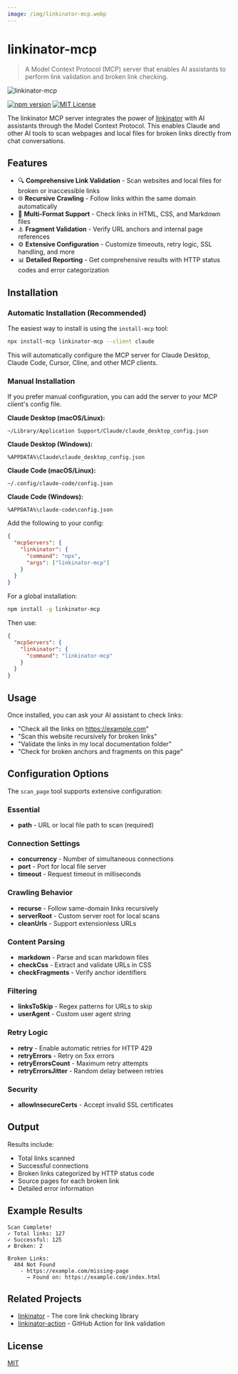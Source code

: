 ```yaml
---
image: /img/linkinator-mcp.webp
---
```


# linkinator-mcp

> A Model Context Protocol (MCP) server that enables AI assistants to perform link validation and broken link checking.

![linkinator-mcp](/img/linkinator-mcp.webp)

[![npm version](https://img.shields.io/npm/v/linkinator-mcp)](https://www.npmjs.com/package/linkinator-mcp)
[![MIT License](https://img.shields.io/badge/license-MIT-blue.svg)](https://github.com/JustinBeckwith/linkinator-mcp/blob/main/LICENSE)

The linkinator MCP server integrates the power of [linkinator](https://github.com/JustinBeckwith/linkinator) with AI assistants through the Model Context Protocol. This enables Claude and other AI tools to scan webpages and local files for broken links directly from chat conversations.

## Features

- 🔍 **Comprehensive Link Validation** - Scan websites and local files for broken or inaccessible links
- 🌐 **Recursive Crawling** - Follow links within the same domain automatically
- 📝 **Multi-Format Support** - Check links in HTML, CSS, and Markdown files
- ⚓ **Fragment Validation** - Verify URL anchors and internal page references
- ⚙️ **Extensive Configuration** - Customize timeouts, retry logic, SSL handling, and more
- 📊 **Detailed Reporting** - Get comprehensive results with HTTP status codes and error categorization

## Installation

### Automatic Installation (Recommended)

The easiest way to install is using the `install-mcp` tool:

```sh
npx install-mcp linkinator-mcp --client claude
```

This will automatically configure the MCP server for Claude Desktop, Claude Code, Cursor, Cline, and other MCP clients.

### Manual Installation

If you prefer manual configuration, you can add the server to your MCP client's config file.

**Claude Desktop (macOS/Linux):**
```
~/Library/Application Support/Claude/claude_desktop_config.json
```

**Claude Desktop (Windows):**
```
%APPDATA%\Claude\claude_desktop_config.json
```

**Claude Code (macOS/Linux):**
```
~/.config/claude-code/config.json
```

**Claude Code (Windows):**
```
%APPDATA%\claude-code\config.json
```

Add the following to your config:

```json
{
  "mcpServers": {
    "linkinator": {
      "command": "npx",
      "args": ["linkinator-mcp"]
    }
  }
}
```

For a global installation:

```sh
npm install -g linkinator-mcp
```

Then use:

```json
{
  "mcpServers": {
    "linkinator": {
      "command": "linkinator-mcp"
    }
  }
}
```

## Usage

Once installed, you can ask your AI assistant to check links:

- "Check all the links on https://example.com"
- "Scan this website recursively for broken links"
- "Validate the links in my local documentation folder"
- "Check for broken anchors and fragments on this page"

## Configuration Options

The `scan_page` tool supports extensive configuration:

### Essential
- **path** - URL or local file path to scan (required)

### Connection Settings
- **concurrency** - Number of simultaneous connections
- **port** - Port for local file server
- **timeout** - Request timeout in milliseconds

### Crawling Behavior
- **recurse** - Follow same-domain links recursively
- **serverRoot** - Custom server root for local scans
- **cleanUrls** - Support extensionless URLs

### Content Parsing
- **markdown** - Parse and scan markdown files
- **checkCss** - Extract and validate URLs in CSS
- **checkFragments** - Verify anchor identifiers

### Filtering
- **linksToSkip** - Regex patterns for URLs to skip
- **userAgent** - Custom user agent string

### Retry Logic
- **retry** - Enable automatic retries for HTTP 429
- **retryErrors** - Retry on 5xx errors
- **retryErrorsCount** - Maximum retry attempts
- **retryErrorsJitter** - Random delay between retries

### Security
- **allowInsecureCerts** - Accept invalid SSL certificates

## Output

Results include:
- Total links scanned
- Successful connections
- Broken links categorized by HTTP status code
- Source pages for each broken link
- Detailed error information

## Example Results

```
Scan Complete!
✓ Total links: 127
✓ Successful: 125
✗ Broken: 2

Broken Links:
  404 Not Found
    - https://example.com/missing-page
      → Found on: https://example.com/index.html
```

## Related Projects

- [linkinator](https://github.com/JustinBeckwith/linkinator) - The core link checking library
- [linkinator-action](https://github.com/JustinBeckwith/linkinator-action) - GitHub Action for link validation

## License

[MIT](https://github.com/JustinBeckwith/linkinator-mcp/blob/main/LICENSE)
